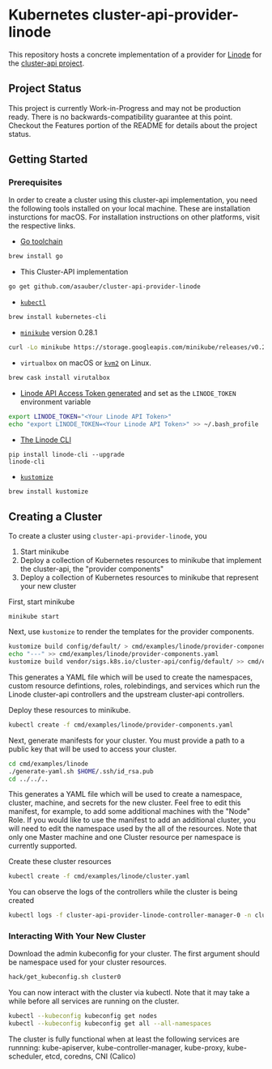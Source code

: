 # Kubernetes cluster-api-provider-linode 

This repository hosts a concrete implementation of a provider for
[Linode](https://www.linode.com/) for the [cluster-api
project](https://github.com/kubernetes-sigs/cluster-api).

## Project Status

This project is currently Work-in-Progress and may not be production ready.
There is no backwards-compatibility guarantee at this point. Checkout the
Features portion of the README for details about the project status.

## Getting Started

### Prerequisites

In order to create a cluster using this cluster-api implementation, you need
the following tools installed on your local machine. These are installation
insturctions for macOS. For installation instructions on other platforms,
visit the respective links.

* [Go toolchain](https://golang.org/doc/install)

```bash
brew install go
```

* This Cluster-API implementation

```bash
go get github.com/asauber/cluster-api-provider-linode
```

* [`kubectl`](https://kubernetes.io/docs/tasks/tools/install-kubectl/)

```bash
brew install kubernetes-cli
```

* [`minikube`](https://kubernetes.io/docs/tasks/tools/install-minikube/) version 0.28.1

```bash
curl -Lo minikube https://storage.googleapis.com/minikube/releases/v0.28.1/minikube-darwin-amd64 && chmod +x minikube && sudo cp minikube /usr/local/bin/ && rm minikube
```

* `virtualbox` on macOS or [`kvm2`](https://github.com/kubernetes/minikube/blob/master/docs/drivers.md) on Linux.

```bash
brew cask install virutalbox
```

* [Linode API Access Token generated](https://cloud.linode.com/profile/tokens) and set as the `LINODE_TOKEN` environment variable

```bash
export LINODE_TOKEN="<Your Linode API Token>"
echo "export LINODE_TOKEN=<Your Linode API Token>" >> ~/.bash_profile
```

* [The Linode CLI](https://www.linode.com/docs/platform/api/using-the-linode-cli/)

```
pip install linode-cli --upgrade
linode-cli
```

* [`kustomize`](https://github.com/kubernetes-sigs/kustomize/blob/master/docs/INSTALL.md)

```bash
brew install kustomize
```

## Creating a Cluster

To create a cluster using `cluster-api-provider-linode`, you

1. Start minikube
1. Deploy a collection of Kubernetes resources to minikube that implement
the cluster-api, the "provider components"
1. Deploy a collection of Kubernetes resources to minikube that represent
your new cluster

First, start minikube

```
minikube start
```

Next, use `kustomize` to render the templates for the provider components.

```bash
kustomize build config/default/ > cmd/examples/linode/provider-components.yaml
echo "---" >> cmd/examples/linode/provider-components.yaml
kustomize build vendor/sigs.k8s.io/cluster-api/config/default/ >> cmd/examples/linode/provider-components.yaml
```

This generates a YAML file which will be used to create the namespaces,
custom resource defintions, roles, rolebindings, and services which run
the Linode cluster-api controllers and the upstream cluster-api controllers.

Deploy these resources to minikube.

```bash
kubectl create -f cmd/examples/linode/provider-components.yaml
```

Next, generate manifests for your cluster. You must provide a path to a
public key that will be used to access your cluster.

```bash
cd cmd/examples/linode
./generate-yaml.sh $HOME/.ssh/id_rsa.pub
cd ../../..
```

This generates a YAML file which will be used to create a namespace, cluster,
machine, and secrets for the new cluster. Feel free to edit this manifest,
for example, to add some additional machines with the "Node" Role. If you
would like to use the manifest to add an additional cluster, you will need to
edit the namespace used by the all of the resources. Note that only one
Master machine and one Cluster resource per namespace is currently supported.

Create these cluster resources

```bash
kubectl create -f cmd/examples/linode/cluster.yaml
```

You can observe the logs of the controllers while the cluster is being
created

```bash
kubectl logs -f cluster-api-provider-linode-controller-manager-0 -n cluster-api-provider-linode-system
```

### Interacting With Your New Cluster

Download the admin kubeconfig for your cluster. The first argument should be
namespace used for your cluster resources.

```bash
hack/get_kubeconfig.sh cluster0
```

You can now interact with the cluster via kubectl. Note that it may take a
while before all services are running on the cluster.

```bash
kubectl --kubeconfig kubeconfig get nodes
kubectl --kubeconfig kubeconfig get all --all-namespaces
```

The cluster is fully functional when at least the following services are runnning: kube-apiserver, kube-controller-manager, kube-proxy, kube-scheduler, etcd, coredns, CNI (Calico)

